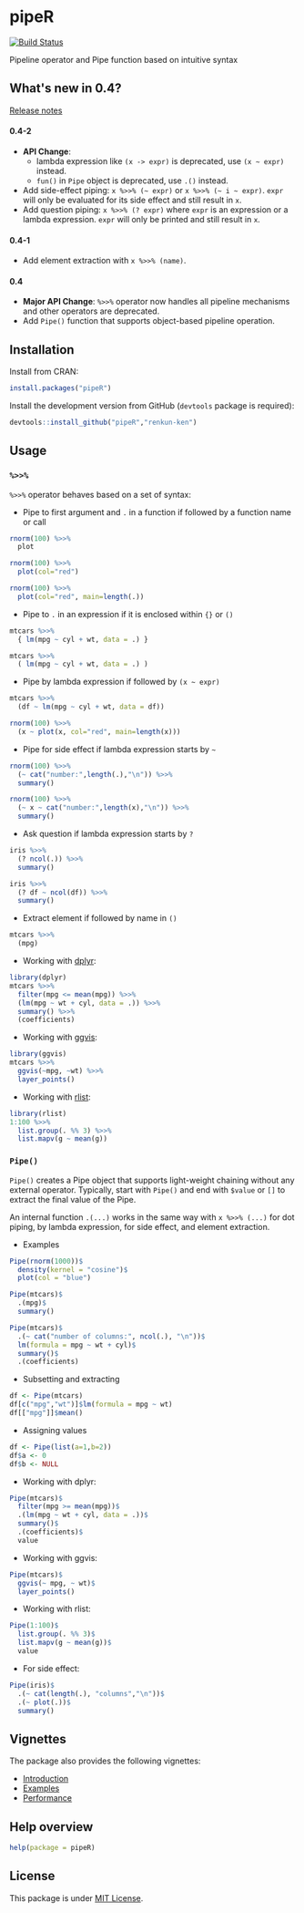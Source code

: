 

# pipeR

[![Build Status](https://travis-ci.org/renkun-ken/pipeR.png?branch=master)](https://travis-ci.org/renkun-ken/pipeR)

Pipeline operator and Pipe function based on intuitive syntax

## What's new in 0.4?

[Release notes](https://github.com/renkun-ken/pipeR/releases)

#### 0.4-2

- **API Change**: 
    * lambda expression like `(x -> expr)` is deprecated, use `(x ~ expr)` instead.
    * `fun()` in `Pipe` object is deprecated, use `.()` instead.
- Add side-effect piping: `x %>>% (~ expr)` or `x %>>% (~ i ~ expr)`. `expr` will only be evaluated for its side effect and still result in `x`.
- Add question piping: `x %>>% (? expr)` where `expr` is an expression or a lambda expression. `expr` will only be printed and still result in `x`.

#### 0.4-1

- Add element extraction with `x %>>% (name)`.

#### 0.4

- **Major API Change**: `%>>%` operator now handles all pipeline mechanisms and other operators are deprecated.
- Add `Pipe()` function that supports object-based pipeline operation.

## Installation

Install from CRAN:

```r
install.packages("pipeR")
```

Install the development version from GitHub (`devtools` package is required):

```r
devtools::install_github("pipeR","renkun-ken")
```

## Usage

### `%>>%`

`%>>%` operator behaves based on a set of syntax:

* Pipe to first argument and `.` in a function if followed by a function name or call

```r
rnorm(100) %>>%
  plot
```

```r
rnorm(100) %>>%
  plot(col="red")
```

```r
rnorm(100) %>>%
  plot(col="red", main=length(.))
```

* Pipe to `.` in an expression if it is enclosed within `{}` or `()`

```r
mtcars %>>%
  { lm(mpg ~ cyl + wt, data = .) }
```

```r
mtcars %>>%
  ( lm(mpg ~ cyl + wt, data = .) )
```

* Pipe by lambda expression if followed by `(x ~ expr)`

```r
mtcars %>>%
  (df ~ lm(mpg ~ cyl + wt, data = df))
```

```r
rnorm(100) %>>%
  (x ~ plot(x, col="red", main=length(x)))
```

* Pipe for side effect if lambda expression starts by `~`

```r
rnorm(100) %>>%
  (~ cat("number:",length(.),"\n")) %>>%
  summary()
```

```r
rnorm(100) %>>%
  (~ x ~ cat("number:",length(x),"\n")) %>>%
  summary()
```

* Ask question if lambda expression starts by `?`

```r
iris %>>% 
  (? ncol(.)) %>>%
  summary()
```

```r
iris %>>% 
  (? df ~ ncol(df)) %>>%
  summary()
```

* Extract element if followed by name in `()`

```r
mtcars %>>%
  (mpg)
```

* Working with [dplyr](https://github.com/hadley/dplyr/):

```r
library(dplyr)
mtcars %>>%
  filter(mpg <= mean(mpg)) %>>%
  (lm(mpg ~ wt + cyl, data = .)) %>>%
  summary() %>>%
  (coefficients)
```

* Working with [ggvis](http://ggvis.rstudio.com/):

```r
library(ggvis)
mtcars %>>%
  ggvis(~mpg, ~wt) %>>%
  layer_points()
```

* Working with [rlist](http://renkun.me/rlist/):

```r
library(rlist)
1:100 %>>%
  list.group(. %% 3) %>>%
  list.mapv(g ~ mean(g))
```

### `Pipe()`

`Pipe()` creates a Pipe object that supports light-weight chaining without any external operator. Typically, start with `Pipe()` and end with `$value` or `[]` to extract the final value of the Pipe. 

An internal function `.(...)` works in the same way with `x %>>% (...)` for dot piping, by lambda expression, for side effect, and element extraction.

* Examples

```r
Pipe(rnorm(1000))$
  density(kernel = "cosine")$
  plot(col = "blue")
```

```r
Pipe(mtcars)$
  .(mpg)$
  summary()
```

```r
Pipe(mtcars)$
  .(~ cat("number of columns:", ncol(.), "\n"))$
  lm(formula = mpg ~ wt + cyl)$
  summary()$
  .(coefficients)
```

* Subsetting and extracting

```r
df <- Pipe(mtcars)
df[c("mpg","wt")]$lm(formula = mpg ~ wt)
df[["mpg"]]$mean()
```

* Assigning values

```r
df <- Pipe(list(a=1,b=2))
df$a <- 0
df$b <- NULL
```

* Working with dplyr:

```r
Pipe(mtcars)$
  filter(mpg >= mean(mpg))$
  .(lm(mpg ~ wt + cyl, data = .))$
  summary()$
  .(coefficients)$
  value
```

* Working with ggvis:

```r
Pipe(mtcars)$
  ggvis(~ mpg, ~ wt)$
  layer_points()
```

* Working with rlist:

```r
Pipe(1:100)$
  list.group(. %% 3)$
  list.mapv(g ~ mean(g))$
  value
```

* For side effect:

```r
Pipe(iris)$
  .(~ cat(length(.), "columns","\n"))$
  .(~ plot(.))$
  summary()
```

## Vignettes

The package also provides the following vignettes:

- [Introduction](http://cran.r-project.org/web/packages/pipeR/vignettes/Introduction.html)
- [Examples](http://cran.r-project.org/web/packages/pipeR/vignettes/Examples.html)
- [Performance](http://cran.r-project.org/web/packages/pipeR/vignettes/Performance.html)


## Help overview

```r
help(package = pipeR)
```

## License

This package is under [MIT License](http://opensource.org/licenses/MIT).
